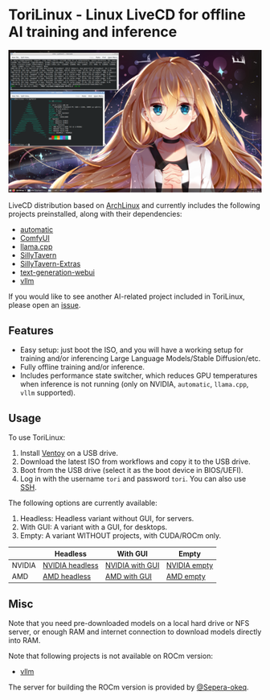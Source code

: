 # ToriLinux - Linux LiveCD for offline AI training and inference

![vLLM on ToriLinux](docs/media/vllm-on-torilinux.png)

LiveCD distribution based on [ArchLinux](https://archlinux.org/) and currently includes the following projects preinstalled, along with their dependencies:
* [automatic](https://github.com/vladmandic/automatic)
* [ComfyUI](https://github.com/comfyanonymous/ComfyUI)
* [llama.cpp](https://github.com/ggerganov/llama.cpp)
* [SillyTavern](https://github.com/SillyTavern/SillyTavern)
* [SillyTavern-Extras](https://github.com/SillyTavern/SillyTavern-Extras)
* [text-generation-webui](https://github.com/oobabooga/text-generation-webui)
* [vllm](https://github.com/vllm-project/vllm)

If you would like to see another AI-related project included in ToriLinux, please open an [issue](https://github.com/sasha0552/ToriLinux/issues/new).

## Features

* Easy setup: just boot the ISO, and you will have a working setup for training and/or inferencing Large Language Models/Stable Diffusion/etc.
* Fully offline training and/or inference.
* Includes performance state switcher, which reduces GPU temperatures when inference is not running (only on NVIDIA, `automatic`, `llama.cpp`, `vllm` supported).

## Usage

To use ToriLinux:
1. Install [Ventoy](https://ventoy.net/en/doc_start.html) on a USB drive.
2. Download the latest ISO from workflows and copy it to the USB drive.
3. Boot from the USB drive (select it as the boot device in BIOS/UEFI).
4. Log in with the username `tori` and password `tori`. You can also use [SSH](https://en.wikipedia.org/wiki/Secure_Shell).

The following options are currently available:
1. Headless: Headless variant without GUI, for servers.
2. With GUI: A variant with a GUI, for desktops.
3. Empty: A variant WITHOUT projects, with CUDA/ROCm only.

|        | Headless | With GUI | Empty |
|--------|----------|----------|-------|
| NVIDIA | [NVIDIA headless](https://github.com/sasha0552/ToriLinux/actions/workflows/gh-build-iso-cuda.yml?query=branch%3Amain) | [NVIDIA with GUI](https://github.com/sasha0552/ToriLinux/actions/workflows/gh-build-iso-cuda-gui.yml?query=branch%3Amain) | [NVIDIA empty](https://github.com/sasha0552/ToriLinux/actions/workflows/gh-build-iso-cuda-empty.yml?query=branch%3Amain) |
| AMD | [AMD headless](https://github.com/sasha0552/ToriLinux/actions/workflows/sh-build-iso-rocm.yml?query=branch%3Amain) | [AMD with GUI](https://github.com/sasha0552/ToriLinux/actions/workflows/sh-build-iso-rocm-gui.yml?query=branch%3Amain) | [AMD empty](https://github.com/sasha0552/ToriLinux/actions/workflows/sh-build-iso-rocm-empty.yml?query=branch%3Amain) |

## Misc

Note that you need pre-downloaded models on a local hard drive or NFS server, or enough RAM and internet connection to download models directly into RAM.

Note that following projects is not available on ROCm version:
* [vllm](https://github.com/vllm-project/vllm)

The server for building the ROCm version is provided by [@Sepera-okeq](https://github.com/Sepera-okeq/).
